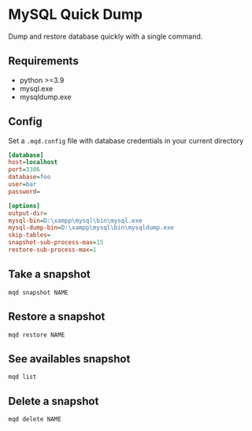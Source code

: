 # MySQL Quick Dump

Dump and restore database quickly with a single command.

## Requirements

- python >=3.9
- mysql.exe
- mysqldump.exe

## Config

Set a `.mqd.config` file with database credentials in your current directory

```ini
[database]
host=localhost
port=3306
database=foo
user=bar
password=

[options]
output-dir=
mysql-bin=D:\xampp\mysql\bin\mysql.exe
mysql-dump-bin=D:\xampp\mysql\bin\mysqldump.exe
skip-tables=
snapshot-sub-process-max=15
restore-sub-process-max=1
```

## Take a snapshot
```
mqd snapshot NAME
```

## Restore a snapshot
```
mqd restore NAME
```

## See availables snapshot
```
mqd list
```

## Delete a snapshot
```
mqd delete NAME
```